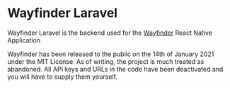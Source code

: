 # Wayfinder Laravel

Wayfinder Laravel is the backend used for the [Wayfinder](https://github.com/christianceb/wayfinder) React Native Application

Wayfinder has been released to the public on the 14th of January 2021 under the MIT License. As of writing, the project is much treated as abandoned. All API keys and URLs in the code have been deactivated and you will have to supply them yourself.
